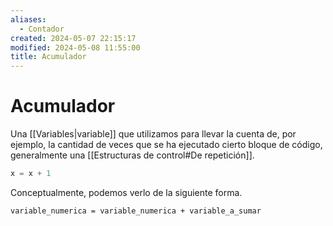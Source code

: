 ```yaml
---
aliases:
  - Contador
created: 2024-05-07 22:15:17
modified: 2024-05-08 11:55:00
title: Acumulador
---
```


# Acumulador

Una [[Variables|variable]] que utilizamos para llevar la cuenta de, por ejemplo, la cantidad de veces que se ha ejecutado cierto bloque de código, generalmente una [[Estructuras de control#De repetición]].

```python
x = x + 1
```

Conceptualmente, podemos verlo de la siguiente forma.

```
variable_numerica = variable_numerica + variable_a_sumar
```
